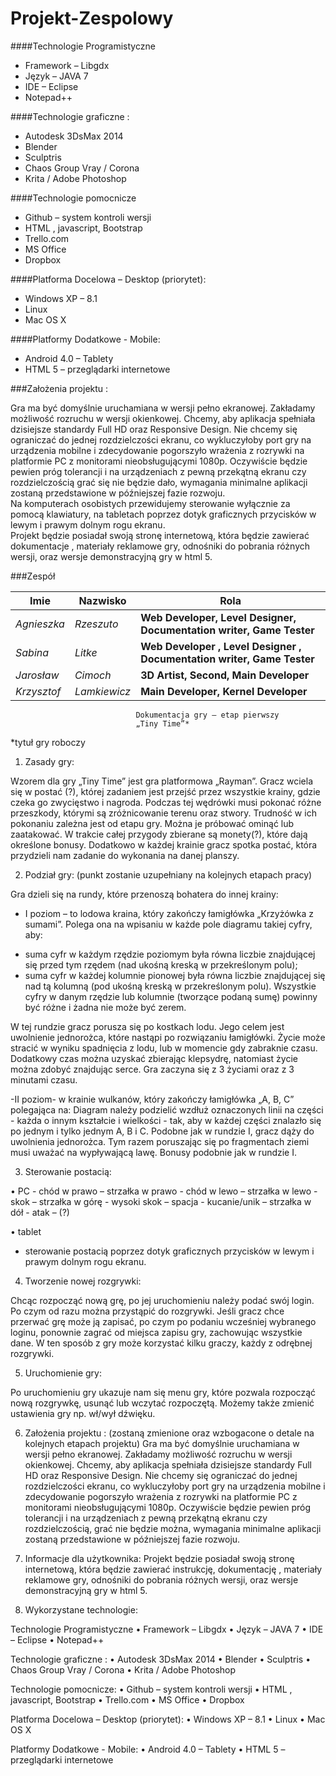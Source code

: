 Projekt-Zespolowy
=================


####Technologie Programistyczne
* Framework – Libgdx
* Język – JAVA 7
* IDE – Eclipse 
* Notepad++

####Technologie graficzne : 
*	Autodesk 3DsMax 2014
*	Blender
*	Sculptris 
*	Chaos Group Vray / Corona
*	Krita / Adobe Photoshop

####Technologie pomocnicze
*	Github – system kontroli wersji
*	HTML , javascript, Bootstrap
*	Trello.com
*	MS Office
*	Dropbox

####Platforma Docelowa – Desktop (priorytet):
*	Windows XP – 8.1 
*	Linux 
*	Mac OS X

####Platformy Dodatkowe - Mobile:
*	Android 4.0 – Tablety 
*	HTML 5 – przeglądarki internetowe


###Założenia projektu : 


  Gra ma być domyślnie uruchamiana w wersji pełno ekranowej.  Zakładamy możliwość rozruchu w wersji okienkowej. Chcemy, aby aplikacja spełniała dzisiejsze standardy Full HD oraz Responsive Design. Nie chcemy się ograniczać do jednej rozdzielczości ekranu, co wykluczyłoby port gry na urządzenia mobilne i zdecydowanie pogorszyło wrażenia z rozrywki na platformie PC z monitorami nieobsługującymi 1080p. Oczywiście będzie pewien próg tolerancji i na urządzeniach z pewną przekątną ekranu czy rozdzielczością grać się nie będzie dało, wymagania minimalne aplikacji zostaną przedstawione w późniejszej fazie rozwoju.  
  Na komputerach osobistych przewidujemy sterowanie wyłącznie za pomocą klawiatury, na tabletach poprzez dotyk graficznych przycisków w lewym i prawym dolnym rogu ekranu.  
Projekt będzie posiadał swoją stronę internetową, która będzie zawierać dokumentacje , materiały reklamowe gry, odnośniki do pobrania różnych wersji, oraz wersje demonstracyjną gry w html 5. 




###Zespół

Imie | Nazwisko | Rola
--- | --- | ---
*Agnieszka* | *Rzeszuto* | **Web Developer, Level Designer, Documentation writer, Game Tester**
*Sabina* | *Litke* | **Web Developer , Level Designer , Documentation writer, Game Tester**
*Jarosław* | *Cimoch* | **3D Artist, Second, Main Developer**
*Krzysztof* | *Lamkiewicz* | **Main Developer, Kernel Developer**




                                Dokumentacja gry – etap pierwszy
                                „Tiny Time”*
*tytuł gry roboczy

1. Zasady gry:

Wzorem dla gry „Tiny Time” jest gra platformowa „Rayman”. Gracz wciela się w postać (?), której zadaniem jest przejść przez wszystkie krainy, gdzie czeka go zwycięstwo i nagroda. Podczas tej wędrówki musi pokonać różne przeszkody, którymi są zróżnicowanie terenu oraz stwory. Trudność w ich pokonaniu zależna jest od etapu gry. Można je próbować ominąć lub zaatakować.  W trakcie całej przygody zbierane są monety(?), które dają określone bonusy. Dodatkowo w każdej krainie gracz spotka postać, która przydzieli nam zadanie do wykonania na danej planszy.


2. Podział gry: (punkt zostanie uzupełniany na kolejnych etapach pracy)

Gra dzieli się na rundy, które przenoszą bohatera do innej krainy:

- I poziom – to lodowa kraina, który zakończy łamigłówka „Krzyżówka z sumami”.
Polega ona na wpisaniu w każde pole diagramu takiej cyfry, aby:
* suma cyfr w każdym rzędzie poziomym była równa liczbie znajdującej się przed tym rzędem (nad ukośną kreską w przekreślonym polu);
* suma cyfr w każdej kolumnie pionowej była równa liczbie znajdującej się nad tą kolumną (pod ukośną kreską w przekreślonym polu).
Wszystkie cyfry w danym rzędzie lub kolumnie (tworzące podaną sumę) powinny być różne i żadna nie może być zerem. 


W tej rundzie gracz porusza się po kostkach lodu. Jego celem jest uwolnienie jednorożca, które nastąpi po rozwiązaniu łamigłówki. Życie może stracić w wyniku spadnięcia z lodu, lub w momencie gdy zabraknie czasu. Dodatkowy czas można uzyskać zbierając klepsydrę, natomiast życie można zdobyć znajdując serce. Gra zaczyna się z 3 życiami oraz z 3 minutami czasu.

-II poziom- w krainie wulkanów, który zakończy łamigłówka „A, B, C” polegająca na:
Diagram należy podzielić wzdłuż oznaczonych linii na części - każda o innym kształcie i wielkości - tak, aby w każdej części znalazło się po jednym i tylko jednym A, B i C.
Podobne jak w rundzie I, gracz dąży do uwolnienia jednorożca. Tym razem poruszając się po fragmentach ziemi musi uważać na wypływającą lawę. Bonusy podobnie jak w rundzie I. 
 

3. Sterowanie postacią:

•	PC
            - chód w prawo – strzałka w prawo
            - chód w lewo – strzałka w lewo
            - skok – strzałka w górę
            - wysoki skok – spacja 
            - kucanie/unik – strzałka w dół
            - atak – (?)



•	tablet
- sterowanie postacią poprzez dotyk graficznych przycisków w lewym i prawym dolnym rogu ekranu.


4. Tworzenie nowej rozgrywki:

Chcąc rozpocząć nową grę, po jej uruchomieniu należy podać swój login. Po czym od razu można przystąpić do rozgrywki. Jeśli gracz chce przerwać grę może ją zapisać, po czym po podaniu wcześniej wybranego loginu, ponownie zagrać od miejsca zapisu gry, zachowując wszystkie dane. W ten sposób z gry może korzystać kilku graczy, każdy  z odrębnej rozgrywki.

5. Uruchomienie gry:

Po uruchomieniu gry ukazuje nam się menu gry, które pozwala rozpocząć nową rozgrywkę, usunąć  lub wczytać rozpoczętą. Możemy także zmienić ustawienia gry np. wł/wył dźwięku.

6. Założenia projektu : (zostaną zmienione oraz wzbogacone o detale na kolejnych etapach projektu)
Gra ma być domyślnie uruchamiana w wersji pełno ekranowej. Zakładamy możliwość rozruchu w wersji okienkowej. Chcemy, aby aplikacja spełniała dzisiejsze standardy Full HD oraz Responsive Design. Nie chcemy się ograniczać do jednej rozdzielczości ekranu, co wykluczyłoby port gry na urządzenia mobilne i zdecydowanie pogorszyło wrażenia z rozrywki na platformie PC z monitorami nieobsługującymi 1080p. Oczywiście będzie pewien próg tolerancji i na urządzeniach z pewną przekątną ekranu czy rozdzielczością, grać  nie będzie można, wymagania minimalne aplikacji zostaną przedstawione w późniejszej fazie rozwoju.

7. Informacje dla użytkownika:
Projekt będzie posiadał swoją stronę internetową, która będzie zawierać instrukcję, dokumentację , materiały reklamowe gry, odnośniki do pobrania różnych wersji, oraz wersje demonstracyjną gry w html 5. 
8. Wykorzystane technologie:

Technologie Programistyczne
•	Framework – Libgdx
•	Język – JAVA 7
•	IDE – Eclipse 
•	Notepad++

Technologie graficzne :
•	Autodesk 3DsMax 2014
•	Blender
•	Sculptris 
•	Chaos Group Vray / Corona
•	Krita / Adobe Photoshop

Technologie pomocnicze:
•	Github – system kontroli wersji
•	HTML , javascript, Bootstrap
•	Trello.com
•	MS Office
•	Dropbox

Platforma Docelowa – Desktop (priorytet):
•	Windows XP – 8.1 
•	Linux 
•	Mac OS X

Platformy Dodatkowe - Mobile:
•	Android 4.0 – Tablety 
•	HTML 5 – przeglądarki internetowe

